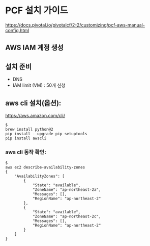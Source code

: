 
# PCF 설치 가이드
https://docs.pivotal.io/pivotalcf/2-2/customizing/pcf-aws-manual-config.html

## AWS IAM 계정 생성

## 설치 준비
* DNS 
* IAM limit (VM) : 50개 신청


## aws cli 설치(옵션):
https://aws.amazon.com/cli/

```
$ 
brew install python@2
pip install --upgrade pip setuptools
pip install awscli

```


### aws cli 동작 확인:

```
$ 
aws ec2 describe-availability-zones 
{
    "AvailabilityZones": [
        {
            "State": "available", 
            "ZoneName": "ap-northeast-2a", 
            "Messages": [], 
            "RegionName": "ap-northeast-2"
        }, 
        {
            "State": "available", 
            "ZoneName": "ap-northeast-2c", 
            "Messages": [], 
            "RegionName": "ap-northeast-2"
        }
    ]
}
```


